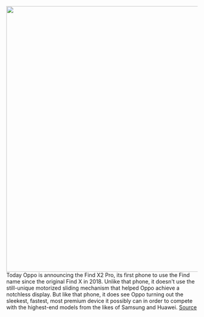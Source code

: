 <img src='https://cdn.vox-cdn.com/thumbor/Ylr9nxt9xNX9ljauRH1NZrQ3Xx0=/0x0:2040x1360/1200x800/filters:focal(1048x481:1374x807)/cdn.vox-cdn.com/uploads/chorus_image/image/66453342/DSC00737.0.jpg' width='700px' /><br/>
Today Oppo is announcing the Find X2 Pro, its first phone to use the Find name since the original Find X in 2018. Unlike that phone, it doesn't use the still-unique motorized sliding mechanism that helped Oppo achieve a notchless display. But like that phone, it does see Oppo turning out the sleekest, fastest, most premium device it possibly can in order to compete with the highest-end models from the likes of Samsung and Huawei.
<a href='https://www.theverge.com/2020/3/6/21167553/oppo-find-x2-pro-announced-specs-price-release'> Source <a/>